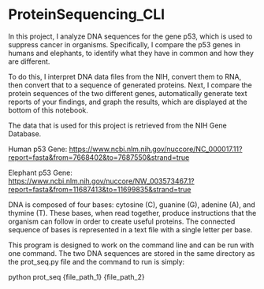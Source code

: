 # ProteinSequencing_CLI

In this project, I analyze DNA sequences for the gene p53, which is used to suppress cancer in organisms. Specifically, I compare the p53 genes in humans and elephants, to identify what they have in common and how they are different.

To do this, I interpret DNA data files from the NIH, convert them to RNA, then convert that to a sequence of generated proteins. Next, I compare the protein sequences of the two different genes, automatically generate text reports of your findings, and graph the results, which are displayed at the bottom of this notebook.

The data that is used for this project is retrieved from the NIH Gene Database.

Human p53 Gene:
https://www.ncbi.nlm.nih.gov/nuccore/NC_000017.11?report=fasta&from=7668402&to=7687550&strand=true

Elephant p53 Gene:
https://www.ncbi.nlm.nih.gov/nuccore/NW_003573467.1?report=fasta&from=11687413&to=11699835&strand=true

DNA is composed of four bases: cytosine (C), guanine (G), adenine (A), and thymine (T). These bases, when read together, produce instructions that the organism can follow in order to create useful proteins. The connected sequence of bases is represented in a text file with a single letter per base.

This program is designed to work on the command line and can be run with one command. The two DNA sequences are stored in the same directory as the prot_seq.py file and the command to run is simply:

python prot_seq {file_path_1} {file_path_2}
